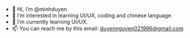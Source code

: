 - 👋 Hi, I’m @minhduyen
- 👀 I’m interested in learning UI/UX, coding and chinese language.
- 🌱 I’m currently learning UI/UX.
- 📫 You can reach me by this email: duyennguyen021996@gmail.com

<!---
minhduyen/minhduyen is a ✨ special ✨ repository because its `README.md` (this file) appears on your GitHub profile.
You can click the Preview link to take a look at your changes.
--->
